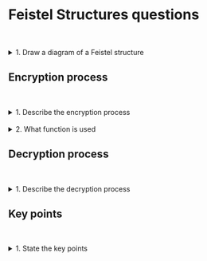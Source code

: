 # Feistel Structures questions

&nbsp;
<details>
<summary>
1. Draw a diagram of a Feistel structure
</summary>

The below is referred to as a Feistel structure. This is a format which can be used within block ciphers and kind of gives you a blueprint for how a block cipher might operate.

![Feistel structure](./images/Feistel_structure.png)

</details>

## Encryption process



&nbsp;
<details>
<summary>
1. Describe the encryption process
</summary>

1. **Input:** Start with a plaintext block
    * Split the plaintext block into two halves: left half (L) and right half (R).
    * Assumption: Halves are even in size for simplicity (though uneven splits are possible).

1. **Initial Step:**
    * The right half (R) remains unchanged for the first round.
    * Apply a function to the right half using a round key (derived from the main key).
    * XOR the left half (L) with the result of the function: $L_{\text{new}} = L \oplus f(R, K_{\text{round}})$.
1. **Round Completion:**
    * Swap the new left half and the right half.
    * Proceed to the next round with a new round key.
1. **Repetition:**
    * Perform multiple rounds, each using a unique round key.
    * The number of rounds increases complexity, making reversal without the key more difficult.
1. **Final Flip:**
    * After completing all rounds, swap the halves one last time.
    * The result is the ciphertext block.
1. **Next Block:**
    * Process the next plaintext block similarly.

</details>
&nbsp;
<details>
<summary>
2. What function is used
</summary>
    
The function itself varies depending on the actual block cipher that you're using. So, for example, Twofish or DES, they have functions defined specifically for those, and they use the Feistel structure that we see here. 

</details>

## Decryption process



&nbsp;
<details>
<summary>
1. Describe the decryption process
</summary>

1. Decryption uses the same structure but reverses the order of the keys.
    * Start with the final round key (Key n) instead of the first round key.
    * Proceed backward through the rounds until all are completed.

1. Reason It Works:
    * The use of the XOR operation ensures reversibility:
        * XORing the encrypted data with the same function output recreates the original plaintext.
    * The structure ensures that decryption mirrors encryption regardless of the specific function used.

</details>

## Key points

&nbsp;
<details>
<summary>
1. State the key points
</summary>

* **Round Keys:** Derived from the main key; a unique round key is used in each round.
* **Function:** The specific function applied to the right half varies by cipher (e.g., DES, Twofish).
* **XOR Operation:** Core to the process, ensuring reversibility in decryption. 

</details>